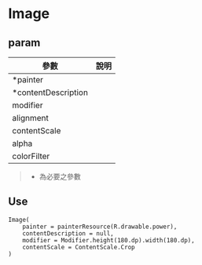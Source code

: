 # Image

## param

| 參數 | 說明 |
| --- | --- |
| *painter |  |
| *contentDescription |  |
| modifier |  |
| alignment |  |
| contentScale |  |
| alpha |  |
| colorFilter |  |

> * 為必要之參數

## Use

```
Image(
    painter = painterResource(R.drawable.power),
    contentDescription = null,
    modifier = Modifier.height(180.dp).width(180.dp),
    contentScale = ContentScale.Crop
)
```
